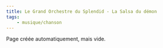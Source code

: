 ```yaml
---
title: Le Grand Orchestre du Splendid - La Salsa du démon
tags:
    - musique/chanson
---
```


Page créée automatiquement, mais vide.
